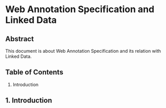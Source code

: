 # Web Annotation Specification and Linked Data

## Abstract

  This document is about Web Annotation Specification and its relation with Linked Data. 

## Table of Contents
1. Introduction


## 1. Introduction 
